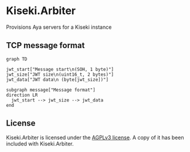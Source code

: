 # Kiseki.Arbiter

Provisions Aya servers for a Kiseki instance

## TCP message format

```mermaid
graph TD

jwt_start["Message start\n(SOH, 1 byte)"]
jwt_size["JWT size\n(uint16_t, 2 bytes)"]
jwt_data["JWT data\n (byte[jwt_size])"]

subgraph message["Message format"]
direction LR
  jwt_start --> jwt_size --> jwt_data
end
```

## License

Kiseki.Arbiter is licensed under the [AGPLv3 license](https://github.com/kiseki-lol/arbiter/blob/trunk/LICENSE.md). A copy of it has been included with Kiseki.Arbiter.
